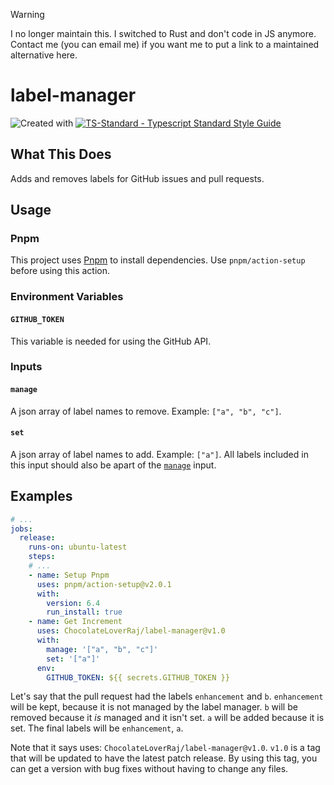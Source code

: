 > [!WARNING]
> I no longer maintain this. I switched to Rust and don't code in JS anymore. Contact me (you can email me) if you want me to put a link to a maintained alternative here.

# label-manager

![Created with ](https://img.shields.io/badge/Created%20with-@programmerraj/create-3cb371?style=flat)
[![TS-Standard - Typescript Standard Style Guide](https://badgen.net/badge/code%20style/ts-standard/blue?icon=typescript)](https://github.com/standard/ts-standard)

## What This Does
Adds and removes labels for GitHub issues and pull requests.

## Usage

### Pnpm
This project uses [Pnpm](https://pnpm.io/) to install dependencies. Use `pnpm/action-setup` before using this action.

### Environment Variables

#### `GITHUB_TOKEN`
This variable is needed for using the GitHub API.

### Inputs

#### `manage`
A json array of label names to remove. Example: `["a", "b", "c"]`.

#### `set`
A json array of label names to add. Example: `["a"]`. All labels included in this input should also be apart of the [`manage`](#manage) input.

## Examples
```yaml
# ...
jobs:
  release:
    runs-on: ubuntu-latest
    steps:
    # ...
    - name: Setup Pnpm
      uses: pnpm/action-setup@v2.0.1
      with:
        version: 6.4
        run_install: true
    - name: Get Increment
      uses: ChocolateLoverRaj/label-manager@v1.0
      with:
        manage: '["a", "b", "c"]'
        set: '["a"]'
      env:
        GITHUB_TOKEN: ${{ secrets.GITHUB_TOKEN }}
```
Let's say that the pull request had the labels `enhancement` and `b`. `enhancement` will be kept, because it is not managed by the label manager. `b` will be removed because it *is* managed and it isn't set. `a` will be added because it is set. The final labels will be `enhancement`, `a`.

Note that it says uses: `ChocolateLoverRaj/label-manager@v1.0`. `v1.0` is a tag that will be updated to have the latest patch release. By using this tag, you can get a version with bug fixes without having to change any files. 
